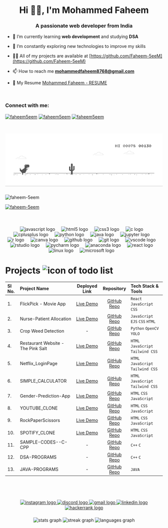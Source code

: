 <h1 align = center> Hi 👋🏻, I'm Mohammed Faheem </h1>
<h3 align="center">A passionate web developer from India</h3>

- 🔭 I’m currently learning **web development** and studying **DSA**

- 🌱 I’m constantly exploring new technologies to improve my skills

- 👨‍💻 All of my projects are available at [https://github.com/Faheem-5eeM](https://github.com/Faheem-5eeM)

- 📫 How to reach me **mohammedfaheem8768@gmail.com**

- 📄 My Resume [Mohammed Faheem - RESUME](https://drive.google.com/file/d/1c_jwo0g6HX2Bv0ewi4wjhhqfjWWZM3px/view?usp=drive_link)

<br>

<h3 align="left">Connect with me:</h3>
<p align="left">
<a href="https://www.linkedin.com/in/mohd-faheem/" target="blank"><img align="center" src="https://raw.githubusercontent.com/rahuldkjain/github-profile-readme-generator/master/src/images/icons/Social/linked-in-alt.svg" alt="faheem5eem" height="30" width="40" /></a>
<a href="https://leetcode.com/u/5eeMFaheeM/" target="blank"><img align="center" src="https://raw.githubusercontent.com/rahuldkjain/github-profile-readme-generator/master/src/images/icons/Social/leet-code.svg" alt="faheem5eem" height="30" width="40" /></a>
<a href="https://auth.geeksforgeeks.org/user/yourusername/profile" target="_blank" rel="noopener noreferrer">
<img align="center" src="https://media.geeksforgeeks.org/gfg-gg-logo.svg" alt="faheem5eem" height="30" width="40" />
</a>

</p>

<br>

![picture](https://github.com/Faheem-5eeM/RESTAURANT/blob/main/dino.gif)

###
<p align="left"> <img src="https://komarev.com/ghpvc/?username=faheem-5eem&label=Profile%20views&color=0e75b6&style=flat" alt="faheem-5eem" /> </p>

<p align="left"> <a href="https://github.com/ryo-ma/github-profile-trophy"><img src="https://github-profile-trophy.vercel.app/?username=faheem-5eem" alt="faheem-5eem" /></a> </p>

<br>

###

<div align="center">
  <img src="https://cdn.jsdelivr.net/gh/devicons/devicon/icons/javascript/javascript-plain.svg" height="30" alt="javascript logo"  />
  <img width="12" />
  <img src="https://cdn.jsdelivr.net/gh/devicons/devicon/icons/html5/html5-plain.svg" height="30" alt="html5 logo"  />
  <img width="12" />
  <img src="https://cdn.jsdelivr.net/gh/devicons/devicon/icons/css3/css3-plain.svg" height="30" alt="css3 logo"  />
  <img width="12" />
  <img src="https://cdn.simpleicons.org/c/A8B9CC" height="30" alt="c logo"  />
  <img width="12" />
  <img src="https://cdn.jsdelivr.net/gh/devicons/devicon/icons/cplusplus/cplusplus-original.svg" height="30" alt="cplusplus logo"  />
  <img width="12" />
  <img src="https://cdn.jsdelivr.net/gh/devicons/devicon/icons/python/python-plain.svg" height="30" alt="python logo"  />
  <img width="12" />
  <img src="https://cdn.jsdelivr.net/gh/devicons/devicon/icons/java/java-original.svg" height="30" alt="java logo"  />
  <img width="12" />
  <img src="https://cdn.jsdelivr.net/gh/devicons/devicon/icons/jupyter/jupyter-original.svg" height="30" alt="jupyter logo"  />
  <img width="12" />
  <img src="https://cdn.jsdelivr.net/gh/devicons/devicon/icons/r/r-original.svg" height="30" alt="r logo"  />
  <img width="12" />
  <img src="https://cdn.jsdelivr.net/gh/devicons/devicon/icons/canva/canva-original.svg" height="30" alt="canva logo"  />
  <img width="12" />
  <img src="https://cdn.jsdelivr.net/gh/devicons/devicon/icons/github/github-original.svg" height="30" alt="github logo"  />
  <img width="12" />
  <img src="https://cdn.jsdelivr.net/gh/devicons/devicon/icons/git/git-original.svg" height="30" alt="git logo"  />
  <img width="12" />
  <img src="https://cdn.jsdelivr.net/gh/devicons/devicon/icons/vscode/vscode-original.svg" height="30" alt="vscode logo"  />
  <img width="12" />
  <img src="https://cdn.jsdelivr.net/gh/devicons/devicon/icons/rstudio/rstudio-plain.svg" height="30" alt="rstudio logo"  />
  <img width="12" />
  <img src="https://cdn.jsdelivr.net/gh/devicons/devicon/icons/pycharm/pycharm-original.svg" height="30" alt="pycharm logo"  />
  <img width="12" />
  <img src="https://cdn.jsdelivr.net/gh/devicons/devicon/icons/anaconda/anaconda-original.svg" height="30" alt="anaconda logo"  />
  <img width="12" />
  <img src="https://cdn.jsdelivr.net/gh/devicons/devicon/icons/react/react-original.svg" height="30" alt="react logo" />
  <img width="12" />
  <img src="https://upload.wikimedia.org/wikipedia/commons/a/af/Tux.png" height="30" alt="linux logo" />
  <img width="12" />
  <img src="https://img.favpng.com/20/1/2/microsoft-logo-icon-png-favpng-685u6bvjmVTSVQvgf1yFZk2yh.jpg" height="30" alt="microsoft logo" />
  <img width="12" />



</div>

###

# Projects <img src="https://user-images.githubusercontent.com/74038190/221857969-f37e1717-1470-4fe4-abb5-88b334cf64ea.png" alt="icon of todo list" width="40" />

Sl No.| Project Name | Deployed Link | Repository | Tech Stack & Tools |
:-----|:-------------|:-------------:|:----------:|:-------------------|
1. | FlickPick - Movie App | [Live Demo](https://your-vercel-link.vercel.app/) | [GitHub Repo](https://github.com/Faheem-5eeM/FlickPick) | `React` `JavaScript` `CSS` |
2. | Nurse-Patient Allocation | [Live Demo](https://nurse-allottment.onrender.com/) | [GitHub Repo](https://github.com/Faheem-5eeM/nursealottment) | `JavaScript` `EJS` `CSS` `HTML` |
3. | Crop Weed Detection | - | [GitHub Repo](https://github.com/Faheem-5eeM/Crop-Weed-Detection) | `Python` `OpenCV` `YOLO` |
4. | Restaurant Website - The Pink Salt | [Live Demo](https://faheem-5eem.github.io/RESTAURANT/) | [GitHub Repo](https://github.com/Faheem-5eeM/RESTAURANT) | `HTML` `JavaScript` `Tailwind CSS` |
5. | Netflix_LoginPage | [Live Demo](https://faheem-5eem.github.io/Netflix_LoginPage/) | [GitHub Repo](https://github.com/Faheem-5eeM/Netflix_LoginPage) | `HTML` `JavaScript` `Tailwind CSS` |
6. | SIMPLE_CALCULATOR | [Live Demo](https://faheem-5eem.github.io/SIMPLE_CALCULATOR/) | [GitHub Repo](https://github.com/Faheem-5eeM/SIMPLE_CALCULATOR) | `HTML` `JavaScript` `Tailwind CSS` |
7. | Gender-Prediction-App | [Live Demo](https://faheem-5eem.github.io/Gender-Prediction-App/) | [GitHub Repo](https://github.com/Faheem-5eeM/Gender-Prediction-App) | `HTML` `CSS` `JavaScript` |
8. | YOUTUBE_CLONE | [Live Demo](https://youtube-clone-peach-one.vercel.app/) | [GitHub Repo](https://github.com/Faheem-5eeM/YOUTUBE_CLONE) | `HTML` `CSS` `JavaScript` |
9. | RockPaperScissors | [Live Demo](https://rock-paper-scissors-rose-two.vercel.app/) | [GitHub Repo](https://github.com/Faheem-5eeM/RockPaperScissors) | `HTML` `CSS` `JavaScript` |
10. | SPOTIFY_CLONE | [Live Demo](https://spotify-clone-puce-six-66.vercel.app/) | [GitHub Repo](https://github.com/Faheem-5eeM/SPOTIFY_CLONE) | `HTML` `CSS` `JavaScript` |
11. | SAMPLE-CODES--C-CPP | - | [GitHub Repo](https://github.com/Faheem-5eeM/SAMPLE-CODES--C-CPP) | `C++` `C` |
12. | DSA-PROGRAMS | - | [GitHub Repo](https://github.com/Faheem-5eeM/DSA-PROGRAMS) | `C++` `C` |
13. | JAVA-PROGRAMS | - | [GitHub Repo](https://github.com/Faheem-5eeM/JAVA-PROGRAMS) | `JAVA` |

<br>


<p align="left"> <a href="https://twitter.com/" target="blank"><img src="https://img.shields.io/twitter/follow/?logo=twitter&style=for-the-badge" alt="" /></a> </p>

<div align="center">
  <a href="https://www.instagram.com/f4h.eem._?igsh=MXRnczk0bnNwNnJi" target="_blank">
    <img src="https://img.shields.io/static/v1?message=Instagram&logo=instagram&label=&color=E4405F&logoColor=white&labelColor=&style=for-the-badge" height="35" alt="instagram logo"  />
  </a>
  <a href="https://discord.com/channels/1057327569868947476" target="_blank">
    <img src="https://img.shields.io/static/v1?message=Discord&logo=discord&label=&color=7289DA&logoColor=white&labelColor=&style=for-the-badge" height="35" alt="discord logo"  />
  </a>
  <a href="https://www.gmail.com/mohammedfaheem8768@gmail.com" target="_blank">
    <img src="https://img.shields.io/static/v1?message=Gmail&logo=gmail&label=&color=D14836&logoColor=white&labelColor=&style=for-the-badge" height="35" alt="gmail logo"  />
  </a>
  <a href="https://www.linkedin.com/in/mohd-faheem/" target="_blank">
    <img src="https://img.shields.io/static/v1?message=LinkedIn&logo=linkedin&label=&color=0077B5&logoColor=white&labelColor=&style=for-the-badge" height="35" alt="linkedin logo"  />
  </a>
  <a href="https://www.hackerrank.com/profile/mohammedfaheem81" target="_blank">
    <img src="https://img.shields.io/static/v1?message=HackerRank&logo=hackerrank&label=&color=2EC866&logoColor=white&labelColor=&style=for-the-badge" height="35" alt="hackerrank logo"  />
  </a>
</div>


###

<div align="center">
  <img src="https://github-readme-stats.vercel.app/api?username=Faheem-5eeM&hide_title=false&hide_rank=false&show_icons=true&include_all_commits=true&count_private=true&disable_animations=false&theme=dracula&locale=en&hide_border=false" height="150" alt="stats graph"  />
  <img src="https://streak-stats.demolab.com?user=Faheem-5eeM&locale=en&mode=daily&theme=dracula&hide_border=false&border_radius=5" height="150" alt="streak graph"  />
  <img src="https://github-readme-stats.vercel.app/api/top-langs?username=Faheem-5eeM&locale=en&hide_title=false&layout=compact&card_width=320&langs_count=6&theme=dracula&hide_border=false" height="170" alt="languages graph"  />
</div>

